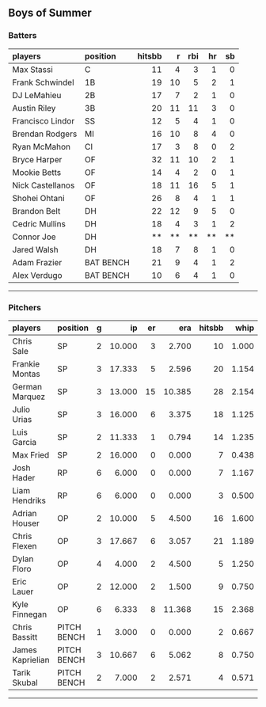## Boys of Summer

### Batters

 
|players          |position  | hitsbb|  r| rbi| hr| sb| 
|:----------------|:---------|------:|--:|---:|--:|--:| 
|Max Stassi       |C         |     11|  4|   3|  1|  0| 
|Frank Schwindel  |1B        |     19| 10|   5|  2|  1| 
|DJ LeMahieu      |2B        |     17|  7|   2|  1|  0| 
|Austin Riley     |3B        |     20| 11|  11|  3|  0| 
|Francisco Lindor |SS        |     12|  5|   4|  1|  0| 
|Brendan Rodgers  |MI        |     16| 10|   8|  4|  0| 
|Ryan McMahon     |CI        |     17|  3|   8|  0|  2| 
|Bryce Harper     |OF        |     32| 11|  10|  2|  1| 
|Mookie Betts     |OF        |     14|  4|   2|  0|  1| 
|Nick Castellanos |OF        |     18| 11|  16|  5|  1| 
|Shohei Ohtani    |OF        |     26|  8|   4|  1|  1| 
|Brandon Belt     |DH        |     22| 12|   9|  5|  0| 
|Cedric Mullins   |DH        |     18|  4|   3|  1|  2| 
|Connor Joe       |DH        |     **| **|  **| **| **| 
|Jared Walsh      |DH        |     18|  7|   8|  1|  0| 
|Adam Frazier     |BAT BENCH |     21|  9|   4|  1|  2| 
|Alex Verdugo     |BAT BENCH |     10|  6|   4|  1|  0| 

* * *

### Pitchers

 
|players          |position    |  g|     ip| er|    era| hitsbb|  whip| so|  w| sv| 
|:----------------|:-----------|--:|------:|--:|------:|------:|-----:|--:|--:|--:| 
|Chris Sale       |SP          |  2| 10.000|  3|  2.700|     10| 1.000|  9|  2|  0| 
|Frankie Montas   |SP          |  3| 17.333|  5|  2.596|     20| 1.154| 19|  1|  0| 
|German Marquez   |SP          |  3| 13.000| 15| 10.385|     28| 2.154|  9|  0|  0| 
|Julio Urias      |SP          |  3| 16.000|  6|  3.375|     18| 1.125| 13|  2|  0| 
|Luis Garcia      |SP          |  2| 11.333|  1|  0.794|     14| 1.235|  3|  1|  0| 
|Max Fried        |SP          |  2| 16.000|  0|  0.000|      7| 0.438|  9|  2|  0| 
|Josh Hader       |RP          |  6|  6.000|  0|  0.000|      7| 1.167| 10|  0|  3| 
|Liam Hendriks    |RP          |  6|  6.000|  0|  0.000|      3| 0.500| 10|  0|  3| 
|Adrian Houser    |OP          |  2| 10.000|  5|  4.500|     16| 1.600|  6|  0|  0| 
|Chris Flexen     |OP          |  3| 17.667|  6|  3.057|     21| 1.189| 17|  3|  0| 
|Dylan Floro      |OP          |  4|  4.000|  2|  4.500|      5| 1.250|  4|  1|  1| 
|Eric Lauer       |OP          |  2| 12.000|  2|  1.500|      9| 0.750| 15|  1|  0| 
|Kyle Finnegan    |OP          |  6|  6.333|  8| 11.368|     15| 2.368|  5|  0|  2| 
|Chris Bassitt    |PITCH BENCH |  1|  3.000|  0|  0.000|      2| 0.667|  4|  0|  0| 
|James Kaprielian |PITCH BENCH |  3| 10.667|  6|  5.062|      8| 0.750| 10|  1|  0| 
|Tarik Skubal     |PITCH BENCH |  2|  7.000|  2|  2.571|      4| 0.571|  3|  0|  0| 


* * *


